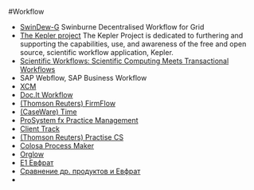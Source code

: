 #Workflow

 * [SwinDew-G](http://www.swinflow.org/swindew/grid/) Swinburne Decentralised Workflow for Grid
 * [The Kepler project](https://kepler-project.org/) The Kepler Project is dedicated to furthering and supporting the capabilities, use, and awareness of the free and open source, scientific workflow application, Kepler.
 * [Scientific Workflows: Scientific Computing Meets Transactional Workflows](http://www.csc.ncsu.edu/faculty/mpsingh/papers/databases/workflows/)
 * SAP Webflow, SAP Business Workflow
 * [XCM](http://www.xcmsolutions.com)
 * [Doc.It Workflow](http://www.doc-it.com)
 * [(Thomson Reuters) FirmFlow](http://cs.thomsonreuters.com/firmflow)
 * [(CaseWare) Time](http://www.caseware.ca)
 * [ProSystem fx Practice Management](www.cch.ca)
 * [Client Track](http://www.clietntrac.ca)
 * [(Thomson Reuters) Practise CS](http://cs.thomsonreuters.com/practise)
 * [Colosa Process Maker](http://www.processmaker.com/)
 * [Orglow](https://www.orglow.com/)
 * [E1 Евфрат](http://evfrat.ru)
 * [Сравнение др. продуктов и Евфрат](http://www.evfrat.ru/compare/)
 *


